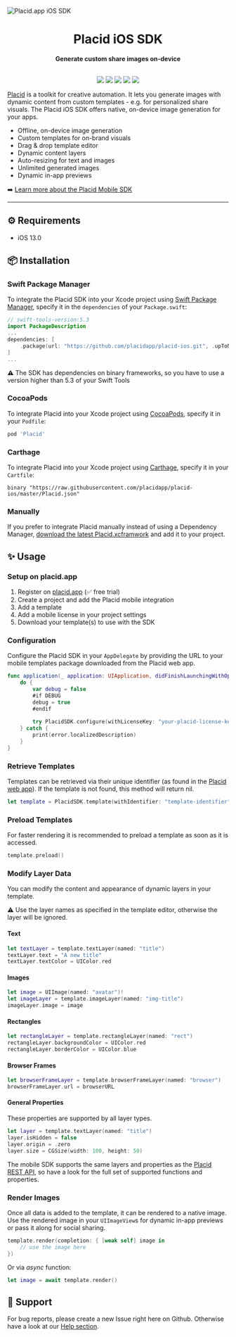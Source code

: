 ![Placid.app iOS SDK](https://user-images.githubusercontent.com/4189032/155142345-cf18994f-d66e-46cc-8261-39732b0a53fb.gif)

<div align="center">

  <h1>Placid iOS SDK</h1>
  <strong>Generate custom share images on-device</strong>
  <br /><br />

<p align="center">
  <a href="https://cocoapods.org/pods/placid"><img src="https://img.shields.io/cocoapods/v/placid.svg" /></a>
  <a href="https://github.com/Carthage/Carthage"><img src="https://img.shields.io/badge/Carthage-compatible-4BC51D.svg?style=flat" /></a>
  <a href="https://www.swift.org/package-manager/"><img src="https://img.shields.io/badge/SPM-compatible-green" /></a>
  <a href="#"><img src="https://img.shields.io/badge/iOS-13%2B-lightblue" /></a>
  <a href="https://swift.org"><img src="https://img.shields.io/badge/Swift-5.3-orange.svg" /></a>
</p>

</div>

[Placid](https://placid.app) is a toolkit for creative automation. It lets you generate images with dynamic content from custom templates - e.g. for personalized share visuals. The Placid iOS SDK offers native, on-device image generation for your apps.

* Offline, on-device image generation
* Custom templates for on-brand visuals
* Drag & drop template editor
* Dynamic content layers
* Auto-resizing for text and images
* Unlimited generated images
* Dynamic in-app previews

➡️ [Learn more about the Placid Mobile SDK](http://placid.app/solutions/mobile-sdk)

---

## ⚙️ Requirements

- iOS 13.0

## 📦️  Installation

### Swift Package Manager

To integrate the Placid SDK into your Xcode project using [Swift Package Manager](https://swift.org/package-manager/), specify it in the `dependencies` of your `Package.swift`:

```swift
// swift-tools-version:5.3
import PackageDescription
...
dependencies: [
    .package(url: "https://github.com/placidapp/placid-ios.git", .upToNextMajor(from: "0.1.0"))
]
...
```

:warning: The SDK has dependencies on binary frameworks, so you have to use a version higher than 5.3 of your Swift Tools 

### CocoaPods

To integrate Placid into your Xcode project using [CocoaPods](https://cocoapods.org), specify it in your `Podfile`:

```ruby
pod 'Placid'
```

### Carthage

To integrate Placid into your Xcode project using [Carthage](https://github.com/Carthage/Carthage), specify it in your `Cartfile`:

```ogdl
binary "https://raw.githubusercontent.com/placidapp/placid-ios/master/Placid.json"
```

### Manually

If you prefer to integrate Placid manually instead of using a Dependency Manager, [download the latest Placid.xcframwork](https://github.com/placid/ios-sdk/releases/latest/download/Placid.xcframework.zip) and add it to your project. 

## ✨ Usage

### Setup on placid.app

1. Register on [placid.app](https://placid.app) (✅ free trial)
2. Create a project and add the Placid mobile integration
3. Add a template
4. Add a mobile license in your project settings
5. Download your template(s) to use with the SDK

### Configuration

Configure the Placid SDK in your `AppDelegate` by providing the URL to your mobile templates package downloaded from the Placid web app.

```swift
func application(_ application: UIApplication, didFinishLaunchingWithOptions launchOptions: [UIApplication.LaunchOptionsKey: Any]?) -> Bool {
    do {
	    var debug = false    
	    #if DEBUG
	    debug = true
	    #endif
        
        try PlacidSDK.configure(withLicenseKey: "your-placid-license-key", templateURL: Bundle.main.url(forResource: "templates", withExtension: "placid"), debug: false)
    } catch {
        print(error.localizedDescription)
    }
}
```

### Retrieve Templates

Templates can be retrieved via their unique identifier (as found in the [Placid web app](https://placid.app)). If the template is not found, this method will return nil.

```swift
let template = PlacidSDK.template(withIdentifier: "template-identifier")
```

### Preload Templates

For faster rendering it is recommended to preload a template as soon as it is accessed.

```swift
template.preload()
```

### Modify Layer Data

You can modify the content and appearance of dynamic layers in your template.

:warning: Use the layer names as specified in the template editor, otherwise the layer will be ignored.

#### Text

```swift
let textLayer = template.textLayer(named: "title")
textLayer.text = "A new title"
textLayer.textColor = UIColor.red
```

#### Images

```swift
let image = UIImage(named: "avatar")!
let imageLayer = template.imageLayer(named: "img-title")
imageLayer.image = image
```

#### Rectangles

```swift
let rectangleLayer = template.rectangleLayer(named: "rect")
rectangleLayer.backgroundColor = UIColor.red
rectangleLayer.borderColor = UIColor.blue
```

#### Browser Frames

```swift
let browserFrameLayer = template.browserFrameLayer(named: "browser")
browserFrameLayer.url = browserURL
```

#### General Properties

These properties are supported by all layer types.

```swift
let layer = template.textLayer(named: "title")
layer.isHidden = false
layer.origin = .zero
layer.size = CGSize(width: 100, height: 50)
```

The mobile SDK supports the same layers and properties as the [Placid REST API](https://placid.app/docs/2.0/rest/layers), so have a look for the full set of supported functions and properties.

### Render Images
Once all data is added to the template, it can be rendered to a native image. Use the rendered image in your `UIImageView`s for dynamic in-app previews or pass it along for social sharing.

```swift
template.render(completion: { [weak self] image in
	// use the image here
})
```

Or via *async* function:

```swift
let image = await template.render()
```

## 💬 Support

For bug reports, please create a new Issue right here on Github. Otherwise have a look at our [Help section](https://placid.app/help).
